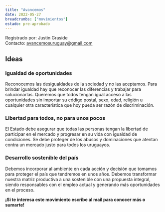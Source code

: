 ```yaml
---
title: "Avancemos"
date: 2022-05-27
breadcrumbs: ["movimientos"]
estado: pre-aprobado
---
```


Registrado por: Justin Graside<br>
Contacto: [avancemosuruguay@gmail.com](mailto:avancemosuruguay@gmail.com)

## Ideas
### Igualdad de oportunidades
Reconocemos las desigualdades de la sociedad y no las aceptamos. Para brindar igualdad hay que reconocer las diferencias y trabajar para solucionarlas. Queremos que todos tengan igual acceso a las oportunidades sin importar su código postal, sexo, edad, religión u cualquier otra característica que hoy pueda ser razón de discriminación.

### Libertad para todos, no para unos pocos
El Estado debe asegurar que todas las personas tengan la libertad de participar en el mercado y progresar en su vida con igualdad de condiciones. Se debe proteger de los abusos y dominaciones que atentan contra un mercado justo para todos los uruguayos.

### Desarrollo sostenible del país
Debemos incorporar al ambiente en cada acción y decisión que tomamos para proteger el país que tendremos en unos años. Debemos transformar nuestra matriz productiva a una sostenible con una propuesta integral, siendo responsables con el empleo actual y generando más oportunidades en el proceso.

**¡Si te interesa este movimiento escribe al mail para conocer más o sumarte!**